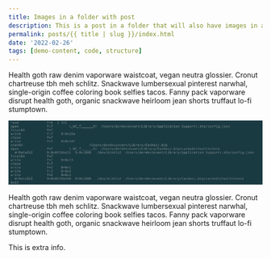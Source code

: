 ```yaml
---
title: Images in a folder with post
description: This is a post in a folder that will also have images in an asset folder. 
permalink: posts/{{ title | slug }}/index.html
date: '2022-02-26'
tags: [demo-content, code, structure]
---
```


Health goth raw denim vaporware waistcoat, vegan neutra glossier. Cronut chartreuse tbh meh schlitz. Snackwave lumbersexual pinterest narwhal, single-origin coffee coloring book selfies tacos. Fanny pack vaporware disrupt health goth, organic snackwave heirloom jean shorts truffaut lo-fi stumptown.

![A screenshot of the output of the macos fs_usage command to discover the btp cli files in use ](./fs_uage_btp_cli.png)

Health goth raw denim vaporware waistcoat, vegan neutra glossier. Cronut chartreuse tbh meh schlitz. Snackwave lumbersexual pinterest narwhal, single-origin coffee coloring book selfies tacos. Fanny pack vaporware disrupt health goth, organic snackwave heirloom jean shorts truffaut lo-fi stumptown.

This is extra info. 